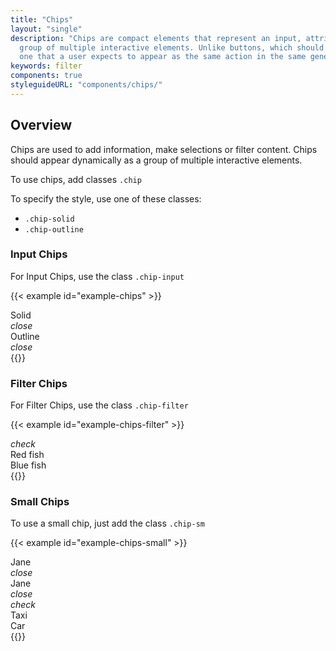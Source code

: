```yaml
---
title: "Chips"
layout: "single"
description: "Chips are compact elements that represent an input, attribute, or action. Chips should appear dynamically as a
  group of multiple interactive elements. Unlike buttons, which should be a consistent and familiar call to action,
  one that a user expects to appear as the same action in the same general area."
keywords: filter
components: true
styleguideURL: "components/chips/"
---
```


## Overview

Chips are used to add information, make selections or filter content. Chips should appear dynamically as a group of multiple interactive elements.

To use chips, add classes `.chip`

To specify the style, use one of these classes:

- `.chip-solid`
- `.chip-outline`

### Input Chips

For Input Chips, use the class `.chip-input`

{{< example id="example-chips" >}}
<div class="chip chip-solid chip-input">
  <div class="chip-thumbnail">
    <img src="/img/headshot.png" alt="">
  </div>
  <div class="chip-text">Solid</div>
  <div class="chip-delete-right">
    <i class="modus-icons notranslate" aria-hidden="true">close</i>
  </div>
</div>

<div class="chip chip-outline chip-input">
  <div class="chip-thumbnail">
    <img src="/img/headshot.png" alt="">
  </div>
  <div class="chip-text">Outline</div>
  <div class="chip-delete-right">
    <i class="modus-icons notranslate" aria-hidden="true">close</i>
  </div>
</div>
{{</ example >}}

### Filter Chips

For Filter Chips, use the class `.chip-filter`

{{< example id="example-chips-filter" >}}
<div class="chip chip-solid chip-filter">
  <div class="chip-icon-left"><i class="modus-icons notranslate" aria-hidden="true">check</i></div>
  <div class="chip-text">Red fish</div>
</div>

<div class="chip chip-outline chip-filter">
  <div class="chip-text">Blue fish</div>
</div>
{{</ example >}}

### Small Chips

To use a small chip, just add the class `.chip-sm`

{{< example id="example-chips-small" >}}
<div class="chip chip-sm chip-solid chip-input">
  <div class="chip-thumbnail">
    <img src="/img/headshot.png" alt="">
  </div>
  <div class="chip-text">Jane</div>
  <div class="chip-delete-right"><i class="modus-icons notranslate" aria-hidden="true">close</i></div>
</div>

<div class="chip chip-sm chip-outline chip-input">
  <div class="chip-thumbnail">
    <img src="/img/headshot.png" alt="">
  </div>
  <div class="chip-text">Jane</div>
  <div class="chip-delete-right"><i class="modus-icons notranslate" aria-hidden="true">close</i></div>
</div>

<div class="chip chip-sm chip-solid chip-filter active">
  <div class="chip-icon-left"><i class="modus-icons notranslate" aria-hidden="true">check</i></div>
  <div class="chip-text">Taxi</div>
</div>

<div class="chip chip-sm chip-outline chip-filter">
  <div class="chip-text">Car</div>
</div>
{{</ example >}}
